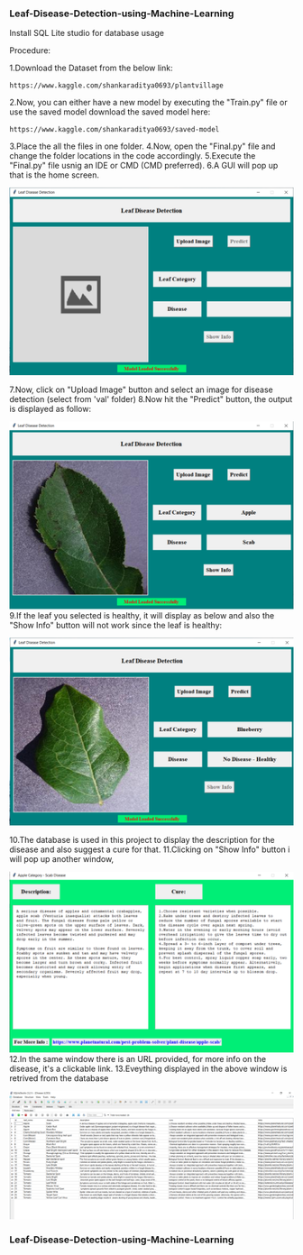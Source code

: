 ### Leaf-Disease-Detection-using-Machine-Learning

Install SQL Lite studio for database usage

Procedure:

1.Download the Dataset from the below link:
```
https://www.kaggle.com/shankaraditya0693/plantvillage
```
2.Now, you can either have a new model by executing the "Train.py" file or use the saved model
download the saved model here:
```
https://www.kaggle.com/shankaraditya0693/saved-model
```
3.Place the all the files in one folder.
4.Now, open the "Final.py" file and change the folder locations in the code accordingly.
5.Execute the "Final.py" file usnig an IDE or CMD (CMD preferred).
6.A GUI will pop up that is the home screen.

![Main Screen](Main_screen.png)

7.Now, click on "Upload Image" button and select an image for disease detection (select from 'val' folder)
8.Now hit the "Predict" button, the output is displayed as follow:

![Output 1](Output1.png)
9.If the leaf you selected is healthy, it will display as below and also the "Show Info" button will not work since the leaf is healthy:

![Output 2](Output3.png)

10.The database is used in this project to display the description for the disease and also suggest a cure for that.
11.Clicking on "Show Info" button i will pop up another window,

![Output 3](Output2.png)
12.In the same window there is an URL provided, for more info on the disease, it's a clickable link.
13.Eveything displayed in the above window is retrived from the database

![Database](Database.png)

### Leaf-Disease-Detection-using-Machine-Learning
